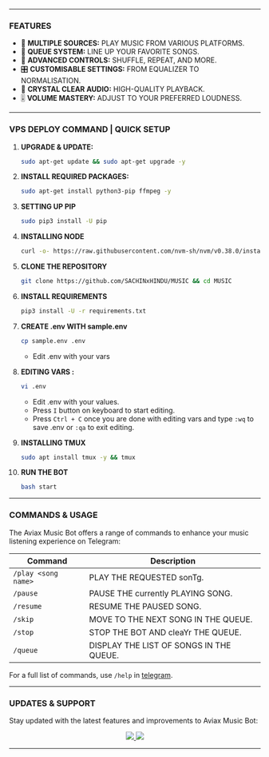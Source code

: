 
---

### FEATURES 

- 🎵 **MULTIPLE SOURCES:** PLAY MUSIC FROM VARIOUS PLATFORMS.
- 📃 **QUEUE SYSTEM:** LINE UP YOUR FAVORITE SONGS.
- 🔀 **ADVANCED CONTROLS:** SHUFFLE, REPEAT, AND MORE.
- 🎛 **CUSTOMISABLE SETTINGS:** FROM EQUALIZER TO NORMALISATION.
- 📢 **CRYSTAL CLEAR AUDIO:** HIGH-QUALITY PLAYBACK.
- 🎚 **VOLUME MASTERY:** ADJUST TO YOUR PREFERRED LOUDNESS.

---

### VPS DEPLOY COMMAND | QUICK SETUP 

1. **UPGRADE & UPDATE:**
   ```bash
   sudo apt-get update && sudo apt-get upgrade -y
   ```

2. **INSTALL REQUIRED PACKAGES:**
   ```bash
   sudo apt-get install python3-pip ffmpeg -y
   ```
3. **SETTING UP PIP**
   ```bash
   sudo pip3 install -U pip
   ```
4. **INSTALLING NODE**
   ```bash
   curl -o- https://raw.githubusercontent.com/nvm-sh/nvm/v0.38.0/install.sh | bash && source ~/.bashrc && nvm install v18
   ```
5. **CLONE THE REPOSITORY**
   ```bash
   git clone https://github.com/SACHINxHINDU/MUSIC && cd MUSIC
   ```
6. **INSTALL REQUIREMENTS**
   ```bash
   pip3 install -U -r requirements.txt
   ```
7. **CREATE .env  WITH sample.env**
   ```bash
   cp sample.env .env
   ```
   - Edit .env with your vars
8. **EDITING VARS :**
   ```bash
   vi .env
   ```
   - Edit .env with your values.
   - Press `I` button on keyboard to start editing.
   - Press `Ctrl + C`  once you are done with editing vars and type `:wq` to save .env or `:qa` to exit editing.
9. **INSTALLING TMUX**
    ```bash
    sudo apt install tmux -y && tmux
    ```
10. **RUN THE BOT**
    ```bash
    bash start
    ```

---

### COMMANDS & USAGE 

The Aviax Music Bot offers a range of commands to enhance your music listening experience on Telegram:

| Command                 | Description                                 |
|-------------------------|---------------------------------------------|
| `/play <song name>`     | PLAY THE REQUESTED sonTg.                    |
| `/pause`                | PAUSE THE currently PLAYING SONG.           |
| `/resume`               | RESUME THE PAUSED SONG.                     |
| `/skip`                 | MOVE TO THE NEXT SONG IN THE QUEUE.         |
| `/stop`                 | STOP THE BOT AND cleaYr THE QUEUE.           |
| `/queue`                | DISPLAY THE LIST OF SONGS IN THE QUEUE.     |

For a full list of commands, use `/help` in [telegram](https://t.me/AviaxBeatzBot).

---

### UPDATES & SUPPORT 

Stay updated with the latest features and improvements to Aviax Music Bot:

<p align="center">
  <a href="https://t.me/+1iBW9rtUxfszMzY1">
    <img src="https://img.shields.io/badge/Join-Support%20Group-blue?style=for-the-badge&logo=telegram">
  </a>
  <a href="https://telegram.me/ALL_SANATANI_BOT">
    <img src="https://img.shields.io/badge/Join-Update%20Channel-blue?style=for-the-badge&logo=telegram">
  </a>
</p>

---

